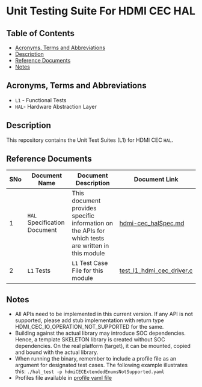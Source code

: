 # Unit Testing Suite For HDMI CEC HAL

## Table of Contents

- [Acronyms, Terms and Abbreviations](#acronyms-terms-and-abbreviations)
- [Description](#description)
- [Reference Documents](#reference-documents)
- [Notes](#notes)

## Acronyms, Terms and Abbreviations

- `L1` - Functional Tests
- `HAL`- Hardware Abstraction Layer

## Description

This repository contains the Unit Test Suites (L1) for HDMI CEC `HAL`.

## Reference Documents

<!-- Need to update links to rdkcentral and point to branch main-->
|SNo|Document Name|Document Description|Document Link|
|---|-------------|--------------------|-------------|
|1|`HAL` Specification Document|This document provides specific information on the APIs for which tests are written in this module|[hdmi-cec_halSpec.md](https://github.com/rdkcentral/rdk-halif-hdmi_cec/blob/main/docs/pages/hdmi-cec_halSpec.md "hdmi-cec_halSpec.md")|
|2|`L1` Tests |`L1` Test Case File for this module |[test_l1_hdmi_cec_driver.c](https://github.com/rdkcentral/rdk-halif-test-hdmi_cec/blob/main/src/test_l1_hdmi_cec_driver.c "test_l1_hdmi_cec_driver.c")|

## Notes

- All APIs need to be implemented in this current version. If any API is not supported, please add stub implementation with return type HDMI_CEC_IO_OPERATION_NOT_SUPPORTED for the same.
- Building against the actual library may introduce SOC dependencies. Hence, a template SKELETON library is created without SOC dependencies. On the real platform (target), it can be mounted, copied and bound with the actual library.
- When running the binary, remember to include a profile file as an argument for designated test cases. The following example illustrates this: `./hal_test -p hdmiCECExtendedEnumsNotSupported.yaml`
- Profiles file available in [profile yaml file](./profiles/hdmiCECExtendedEnumsNotSupported.yaml)
